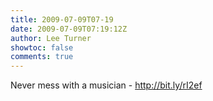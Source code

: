 ```yaml
---
title: 2009-07-09T07-19
date: 2009-07-09T07:19:12Z
author: Lee Turner
showtoc: false
comments: true
---
```


Never mess with a musician - http://bit.ly/rI2ef

